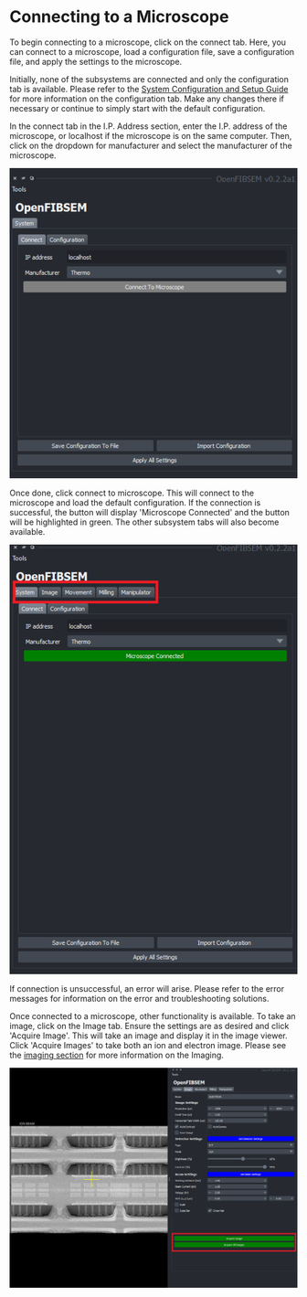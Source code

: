# Connecting to a Microscope

To begin connecting to a microscope, click on the connect tab. Here, you can connect to a microscope, load a configuration file, save a configuration file, and apply the settings to the microscope.

Initially, none of the subsystems are connected and only the configuration tab is available. Please refer to the [System Configuration and Setup Guide](system_setup.md) for more information on the configuration tab. Make any changes there if necessary or continue to simply start with the default configuration.

In the connect tab in the I.P. Address section, enter the I.P. address of the microscope, or localhost if the microscope is on the same computer. Then, click on the dropdown for manufacturer and select the manufacturer of the microscope. 

![Connect Tab](../img/user_guide/connection/connect.png)

Once done, click connect to microscope. This will connect to the microscope and load the default configuration. If the connection is successful, the button will display 'Microscope Connected' and the button will be highlighted in green. The other subsystem tabs will also become available.

![Connected](../img/user_guide/connection/connected.png)

If connection is unsuccessful, an error will arise. Please refer to the error messages for information on the error and troubleshooting solutions.

Once connected to a microscope, other functionality is available. To take an image, click on the Image tab. Ensure the settings are as desired and click 'Acquire Image'. This will take an image and display it in the image viewer. Click 'Acquire Images' to take both an ion and electron image. Please see the [imaging section](imaging.md) for more information on the Imaging.

![Image Tab](../img/user_guide/connection/image_example.png)



